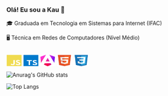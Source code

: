 ### Olá! Eu sou a Kau 👋

🎓 Graduada em Tecnologia em Sistemas para Internet (IFAC)

🖥️ Técnica em Redes de Computadores (Nível Médio)

<div style="display: inline_block"><br>
  <img align="center" alt="Rafa-Js" height="30" width="40" src="https://raw.githubusercontent.com/devicons/devicon/master/icons/javascript/javascript-plain.svg">
  <img align="center" alt="Rafa-Ts" height="30" width="40" src="https://raw.githubusercontent.com/devicons/devicon/master/icons/typescript/typescript-plain.svg">
  <img align="center" alt="Rafa-Ag" height="30" width="40" src="https://raw.githubusercontent.com/devicons/devicon/master/icons/angular/angular-original.svg">
  <img align="center" alt="Rafa-HTML" height="30" width="40" src="https://raw.githubusercontent.com/devicons/devicon/master/icons/html5/html5-original.svg">
  <img align="center" alt="Rafa-CSS" height="30" width="40" src="https://raw.githubusercontent.com/devicons/devicon/master/icons/css3/css3-original.svg">
</div>


![Anurag's GitHub stats](https://github-readme-stats.vercel.app/api?username=anuraghazra&show_icons=true&theme=radical)


![Top Langs](https://github-readme-stats.vercel.app/api/top-langs/?username=anuraghazra&layout=compact)

